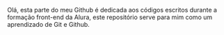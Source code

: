 Olá, esta parte do meu Github é dedicada aos códigos escritos durante a formação front-end da Alura, este repositório serve para mim como um aprendizado de Git e Github.